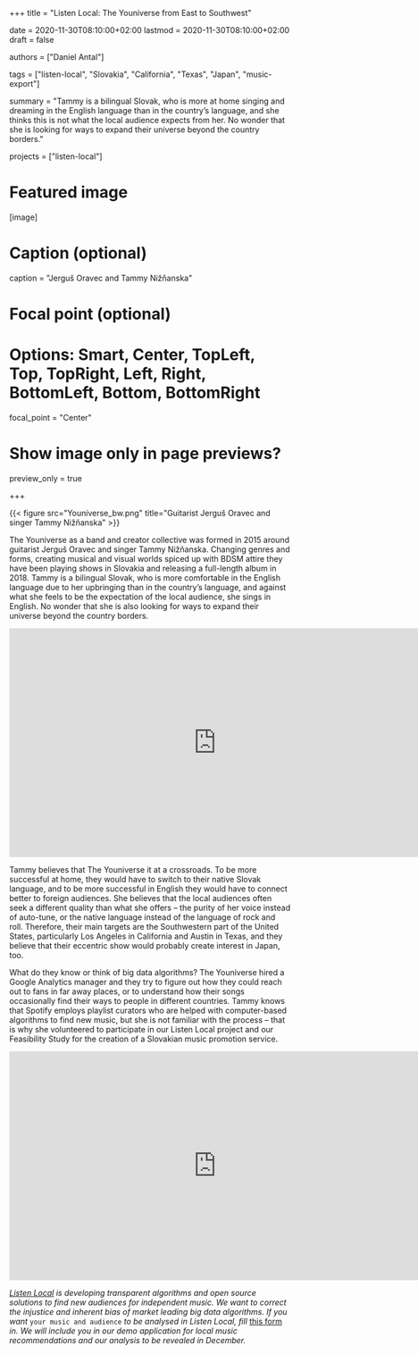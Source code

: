 +++
title = "Listen Local: The Youniverse from East to Southwest"

date = 2020-11-30T08:10:00+02:00
lastmod = 2020-11-30T08:10:00+02:00
draft = false

authors = ["Daniel Antal"]

tags = ["listen-local", "Slovakia", "California", "Texas", "Japan", "music-export"]

summary = "Tammy is a bilingual Slovak, who is more at home singing and dreaming in the English language than in the country’s language, and she thinks this is not what the local audience expects from her. No wonder that she is looking for ways to expand their universe beyond the country borders."

projects = ["listen-local"]

# Featured image
[image]
  # Caption (optional)
  caption = "Jerguš Oravec and Tammy Nižňanska"

  # Focal point (optional)
  # Options: Smart, Center, TopLeft, Top, TopRight, Left, Right, BottomLeft, Bottom, BottomRight
  focal_point = "Center"

  # Show image only in page previews?
  preview_only = true

+++

{{< figure src="Youniverse_bw.png" title="Guitarist Jerguš Oravec and singer Tammy Nižňanska" >}}
 
The Youniverse as a band and creator collective was formed in 2015 around guitarist Jerguš Oravec and singer Tammy Nižňanska. Changing genres and forms, creating musical and visual worlds spiced up with BDSM attire they have been playing shows in Slovakia and releasing a full-length album in 2018.  Tammy is a bilingual Slovak, who is more comfortable in the English language due to her upbringing than in the country’s language, and against what she feels to be the expectation of the local audience, she sings in English.  No wonder that she is also looking for ways to expand their universe beyond the country borders.

<iframe width="740" height="410" src="https://www.youtube.com/embed/bYsOnmUeLHE" frameborder="0" allow="accelerometer; autoplay; clipboard-write; encrypted-media; gyroscope; picture-in-picture" allowfullscreen></iframe>

Tammy believes that The Youniverse it at a crossroads.  To be more successful at home, they would have to switch to their native Slovak language, and to be more successful in English they would have to connect better to foreign audiences.  She believes that the local audiences often seek a different quality than what she offers – the purity of her voice instead of auto-tune, or the native language instead of the language of rock and roll. Therefore, their main targets are the Southwestern part of the United States, particularly Los Angeles in California and Austin in Texas, and they believe that their eccentric show would probably create interest in Japan, too.

What do they know or think of big data algorithms? The Youniverse hired a Google Analytics manager and they try to figure out how they could reach out to fans in far away places, or to understand how their songs occasionally find their ways to people in different countries.  Tammy knows that Spotify employs playlist curators who are helped with computer-based algorithms to find new music, but she is not familiar with the process – that is why she volunteered to participate in our Listen Local project and our Feasibility Study for the creation of a Slovakian music promotion service.

<iframe src="https://open.spotify.com/embed/artist/1TIOHaY7eRJ6jZVA1NLYrk" width="740" height="410" frameborder="0" allowtransparency="true" allow="encrypted-media"></iframe>

*[Listen Local](https://dataandlyrics.com/tag/listen-local/) is developing transparent algorithms and open source solutions to find new audiences for independent music. We want to correct the injustice and inherent bias of market leading big data algorithms. If you want* `your music and audience` *to be analysed in Listen Local, fill* [this form](https://www.surveymonkey.com/r/ll_collector_2020) *in. We will include you in our demo application for local music recommendations and our analysis to be revealed in December.*
